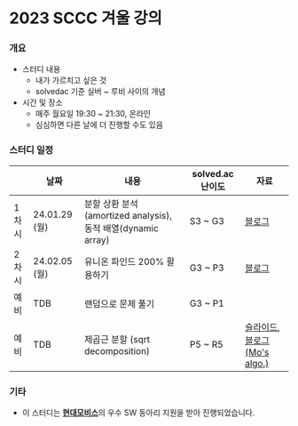 # 2023 SCCC 겨울 강의

### 개요

* 스터디 내용
  * 내가 가르치고 싶은 것
  * solvedac 기준 실버 ~ 루비 사이의 개념
* 시간 및 장소
  * 매주 월요일 19:30 ~ 21:30, 온라인
  * 심심하면 다른 날에 더 진행할 수도 있음

### 스터디 일정

|       | 날짜          | 내용                                                         | solved.ac 난이도 | 자료                                                         |
| ----- | ------------- | ------------------------------------------------------------ | ---------------- | ------------------------------------------------------------ |
| 1차시 | 24.01.29 (월) | 분할 상환 분석(amortized analysis), 동적 배열(dynamic array) | S3 ~ G3          | [블로그](https://justicehui.github.io/medium-algorithm/2024/01/28/amortized-analysis/) |
| 2차시 | 24.02.05 (월) | 유니온 파인드 200% 활용하기                                  | G3 ~ P3          | [블로그](https://justicehui.github.io/medium-algorithm/2024/02/04/union-find-application/) |
| 예비  | TDB           | 랜덤으로 문제 풀기                                           | G3 ~ P1          |                                                              |
| 예비  | TDB           | 제곱근 분할 (sqrt decomposition)                             | P5 ~ R5          | [슬라이드](https://github.com/justiceHui/SSU-SCCC-Study/blob/master/2022-winter-adv/slide/01.pdf), [블로그(Mo's algo.)](https://justicehui.github.io/hard-algorithm/2019/06/17/MoAlgorithm/) |

### 기타

* 이 스터디는 [**현대모비스**](https://www.mobis.co.kr/kr/index.do)의 우수 SW 동아리 지원을 받아 진행되었습니다.


